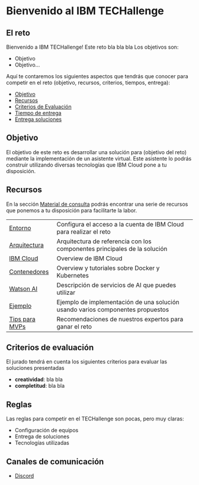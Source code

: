 # Bienvenido al IBM TECHallenge

## El reto

Bienvenido a IBM TECHallenge! 
Este reto bla bla bla 
Los objetivos son: 

* Objetivo
* Objetivo...

Aquí te contaremos los siguientes aspectos que tendrás que conocer para competir en el reto (objetivo, recursos, criterios, tiempos, entrega):

* [Objetivo](./#agenda)
* [Recursos](./#compatibility)
* [Criterios de Evaluación](./#technology-used)
* [Tiempo de entrega](./#credits)
* [Entrega soluciones](./#credits)

## Objetivo

El objetivo de este reto es desarrollar una solución para (objetivo del reto) mediante la implementación de un asistente virtual. Este asistente lo podrás construir utilizando diversas tecnologías que IBM Cloud pone a tu disposición.

## Recursos

En la sección [Material de consulta](entorno/README.md) podrás encontrar una serie de recursos que ponemos a tu disposición para facilitarte la labor.

|  |  |
| :--- | :--- |
| [Entorno](entorno/README.md) | Configura el acceso a la cuenta de IBM Cloud para realizar el reto |
| [Arquitectura](arquitectura/README.md) | Arquitectura de referencia con los componentes principales de la solución  |
| [IBM Cloud](ibmcloud/README.md) | Overview de IBM Cloud |
| [Contenedores](contenedores/README.md) | Overview y tutoriales sobre Docker y Kubernetes |
| [Watson AI](watsonai/README.md) | Descripción de servicios de AI que puedes utilizar |
| [Ejemplo](ejemplo/README.md) | Ejemplo de implementación de una solución usando varios componentes propuestos |
| [Tips para MVPs](tipsmvp/README.md) | Recomendaciones de nuestros expertos para ganar el reto |

## Criterios de evaluación

El jurado tendrá en cuenta los siguientes criterios para evaluar las soluciones presentadas

* **creatividad**: bla bla
* **completitud**: bla bla

## Reglas

Las reglas para competir en el TECHallenge son pocas, pero muy claras: 

* Configuración de equipos
* Entrega de soluciones
* Tecnologías utilizadas

## Canales de comunicación

* [Discord](https://discord.com)
